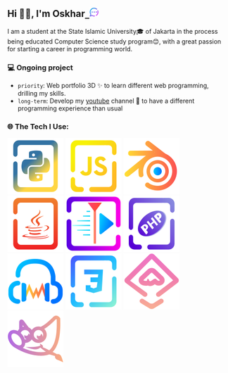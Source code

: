 ## Hi 👋🏼, I'm Oskhar<a href="https://moskhar.my.id">&nbsp;&nbsp;<img width="22" src="docs/img/massage.svg"></img></a>
I am a student at the State Islamic University🎓 of Jakarta in the process being educated Computer Science study program😊, with a great passion for starting a career in programming world.

### 💻 Ongoing project

- `priority`: Web portfolio 3D ✨ to learn different web programming, drilling my skills.
- `long-term`: Develop my [youtube](https://www.youtube.com/@grtrick__) channel 🎥 to have a different programming experience than usual

### 🌐 The Tech I Use:

[![Python](./docs/img/Language/candy_img/python.svg)](https://github.com/MuhamadOskhar?tab=repositories&language=python) [![JavaScript](./docs/img/Language/candy_img/javascript.svg)](https://github.com/MuhamadOskhar?tab=repositories&language=javascript) [![BLENDER](./docs/img/blender.svg)](./docs/blog/blender.md) [![Java](./docs/img/Language/candy_img/java.svg)](https://github.com/MuhamadOskhar?tab=repositories&language=java) [![KDENLIVE](./docs/img/kdenlive.svg)](./docs/blog/kdenlive.md) [![PHP](./docs/img/Language/candy_img/php3.svg)](https://github.com/MuhamadOskhar?tab=repositories&language=php) [![AUDACITY](./docs/img/audacity.svg)](./docs/blog/audacity.md) [![CSS](./docs/img/Language/candy_img/css.svg)](https://github.com/MuhamadOskhar?tab=repositories&language=css) [![INKSCAPE](./docs/img/inkscape.svg)](./docs/blog/inkscape.md) [![GIMP](./docs/img/gimp.svg)](./docs/blog/gimp.md)

<br/>